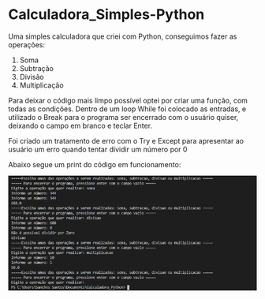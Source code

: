 # Calculadora_Simples-Python
 
Uma simples calculadora que criei com Python, conseguimos fazer as operações:
 
1. Soma
2. Subtração
3. Divisão
4. Multiplicação
 
Para deixar o código mais limpo possível optei por criar uma função, com todas as condições. Dentro de um loop While foi colocado as entradas, e utilizado o Break para o programa ser encerrado com o usuário quiser, deixando o campo em branco e teclar Enter.

Foi criado um tratamento de erro com o Try e Except para apresentar ao usuário um erro quando tentar dividir um número por 0

Abaixo segue um print do código em funcionamento:


![](print_calculadora.jpg)
